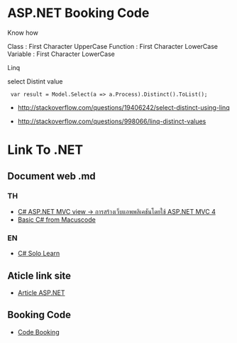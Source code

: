 # ASP.NET Booking Code

Know how

Class : First Character UpperCase
Function : First Character LowerCase
Variable : First Character LowerCase

Linq

select Distint value

```
 var result = Model.Select(a => a.Process).Distinct().ToList();
```

- http://stackoverflow.com/questions/19406242/select-distinct-using-linq

- http://stackoverflow.com/questions/998066/linq-distinct-values

# Link To .NET

## Document web .md

### TH

- [C# ASP.NET MVC view -> การสร้างเว็บแอพพลิเคชันโดยใช้ ASP.NET MVC 4](/dotNET/csharp-AspMvc-view.md)
- [Basic C# from Macuscode](/dotNET/csharp-marcuscode.md)

### EN

- [C# Solo Learn](/dotNET/csharp-sololearn-reference.md)


## Aticle link site

- [Article ASP.NET](/dotNET/MDArticle.md)

## Booking Code

- [Code Booking](/dotNET/BC.md)
